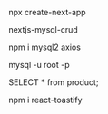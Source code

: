 npx create-next-app 

nextjs-mysql-crud

npm i mysql2 axios


mysql -u root -p

SELECT * from product;

npm i react-toastify